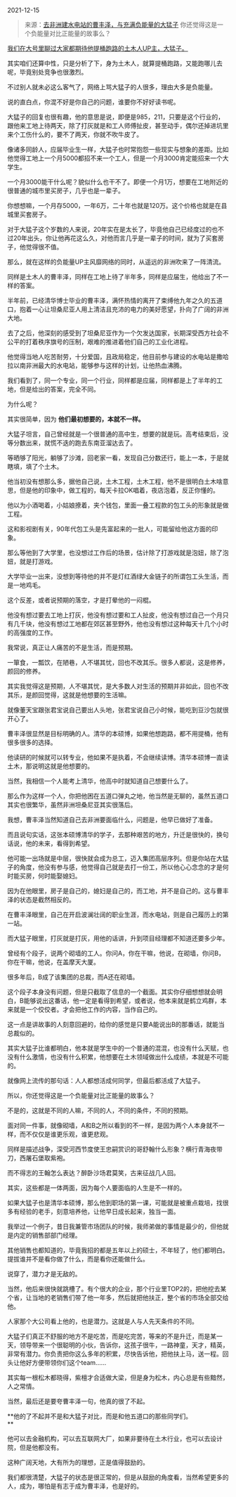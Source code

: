 2021-12-15

> 来源：[去非洲建水电站的曹丰泽，与充满负能量的大猛子](http://mp.weixin.qq.com/s?__biz=MzU0MjYwNDU2Mw==&mid=2247502782&idx=2&sn=3ad3b94a86a2362d0d0faa4b5b3f8fd5&chksm=fb1aa7c2cc6d2ed4c4b35d43563679cbfb720fc852d689b9bc7890db72d04ebaa69f20952562&scene=27#wechat_redirect)
> 你还觉得这是一个负能量对比正能量的故事么？

[我们在大号里聊过大家都期待他提桶跑路的土木人UP主，大猛子。  
](https://mp.weixin.qq.com/s?__biz=MzU0MjYwNDU2Mw==&mid=2247502662&idx=1&sn=16b1a898be7d004226decb330b6f6904&chksm=fb1aa73acc6d2e2c55a8b8ab2b787910387c2d096cf441b0e422f39b9dadec5ffe296e40ae9f&token=29908053&lang=zh_CN&scene=21#wechat_redirect)

  

其实咱们还算中性，只是分析了下，身为土木人，就算提桶跑路，又能跑哪儿去呢，毕竟别处竞争也很激烈。

  

不过别人就未必这么客气了，网络上骂大猛子的人很多，理由大多是负能量。  

  

说的直白点，你混不好是你自己的问题，谁要你不好好读书呢。  

  

大猛子的回复也很有趣，他的意思是说，即便是985，211，只要是这个行业的，跟他来工地上待两天，除了打灰就是和工人师傅扯皮，甚至动手，偶尔还掉进坑里来个工伤什么的，要不了两天，你就不吹牛皮了。

  

像诸多同龄人，应届毕业生一样，大猛子也时常抱怨一些现实与想象的差距。比如他觉得工地上一个月5000都招不来一个工人，但是一个月3000肯定能招来一个大学生。

  

一个月3000能干什么呢？貌似什么也干不了。即便一个月1万，想要在工地附近的很普通的城市里买房子，几乎也是一辈子。

  

你想想嘛，一个月存5000，一年6万，二十年也就是120万。这个价格也就是在县城里买套房子。

  

对于大猛子这个岁数的人来说，20年实在是太长了，毕竟他自己已经度过的也不过20年出头，你让他再花这么久，对他而言几乎是一辈子的时间，就为了买套房子，他觉得很不值。

  

那么，就在这样的负能量UP主风靡网络的同时，从遥远的非洲吹来了一阵清流。  

  

同样是土木人的曹丰泽，同样在工地上待了半年多，同样是应届生，他给出了不一样的答案。

  

半年前，已经清华博士毕业的曹丰泽，满怀热情的离开了束缚他九年之久的五道口，抱着一心让坦桑尼亚人用上清洁且充沛的电力的美好愿望，扑向了广阔的非洲大地。

  

去了之后，他深刻的感受到了坦桑尼亚作为一个欠发达国家，长期深受西方社会不公平的打着秩序旗号的压制，艰难的推进着他们自己的工业化进程。  

  

他觉得当地人吃苦耐劳，十分爱国，且政局稳定，他目前参与建设的水电站是撒哈拉以南非洲最大的水电站，能够参与这样的计划，让他热血沸腾。  

  

我们看到了，同一个专业，同一个行业，同样都是应届，同样都是上了半年的工地，但是给出的答案，完全不同。  

  

为什么呢？  

  

其实很简单，因为 **他们最初想要的，本就不一样。**

  

大猛子坦言，自己曾经就是一个很普通的高中生，想要的就是玩。高考结束后，没等分数出来，就慌不迭的跑去东南亚溜达去了。

  

等晒够了阳光，躺够了沙滩，回老家一看，发现自己分数还行，能上一本，于是就瞎填，填了个土木。

  

他当初没有想那么多，据他自己说，土木工程，土木工程，他不是很明白土木啥意思，但是他的印象中，做工程的，每天卡拉OK唱着，夜店泡着，反正你懂的。

  

他以为小酒喝着，小姑娘撩着，夹个钱包，里面一叠工程款的包工头的形象就是做工程。

  

这和影视剧有关，90年代包工头是先富起来的一批人，可能留给他这方面的印象。

  

那么等他到了大学里，也没想过工作后的场景，估计除了打游戏就是泡妞，除了泡妞，就是打游戏。  

  

大学毕业一出来，没想到等待他的并不是灯红酒绿大金链子的所谓包工头生活，而是一地鸡毛。  

  

这个反差，或者说预期的落空，才是打晕他的一闷棍。  

  

他没有想过要去工地上打灰，他没有想过要和工人扯皮，他没有想过自己一个月只有几千块，他没有想过工地都在郊区甚至野外，他也没有想过这种每天十几个小时的高强度的工作。  

  

我常说，真正让人痛苦的不是生活，而是预期。

  

一箪食，一瓢饮，在陋巷，人不堪其忧，回也不改其乐。很多人都说，这是修养，颜回的修养。

  

其实我觉得这是预期，人不堪其忧，是大多数人对生活的预期并非如此，回也不改其乐，是颜回觉得，这就是他想要的生活嘛。

  

就像董天宝跟张君宝说自己要出人头地，张君宝说自己小时候，能吃到豆沙包就很开心了。  

  

曹丰泽很显然是目标明确的人。清华的本硕博，如果他想跑路，都不用提桶，他有很多很多的选择。

  

他读研的时候就可以转专业，他如果不是执着，不会继续读博。清华本硕博一直读土木，那说明这就是他想要的。

  

当然，我相信一个人能考上清华，他高中时就知道自己想要什么了。

  

那么作为这样一个人，你把他困在五道口弹丸之地，他当然是无聊的，虽然五道口其实也很繁华，虽然非洲坦桑尼亚其实很落后。  

  

我想，曹丰泽当然知道自己去非洲要面临什么，问题是，他早已做好了准备。

  

而且说句实话，这张本硕博清华的学子，去那种艰苦的地方，升迁是很快的，换句话说，他的未来，看得到希望。

  

他可能一出场就是中层，很快就会成为总工，迈入集团高层序列。但是你站在大猛子的角度，他没有参与感，他觉得自己就是去打一份工，所以他心心念念的才是何时能买房，何时能娶媳妇。  

  

因为在他眼里，房子是自己的，媳妇是自己的，而工地，并不是自己的。这与曹丰泽的状态是截然相反的。

  

在曹丰泽眼里，自己在开启波澜壮阔的职业生涯，而水电站，则是自己履历上的第一站。

  

而大猛子眼里，打灰就是打灰，用他的话讲，升到项目经理都不知道还要多少年。  

  

曾经有个段子，说两个砌墙的工人。你问A，你在干嘛，他说，在砌墙，你问B，你在干嘛，他说，在盖摩天大厦。

  

很多年后，B成了该集团的总裁，而A还在砌墙。

  

这个段子本身没有问题，但是只截取了信息的一个截面。其实你仔细想想就会明白，B能够说出这番话，他一定是看得到希望，或者说，他本来就是鹤立鸡群，本来就是一个佼佼者。才会把他工作的内容，当作自己的。

  

这一点是讲故事的人刻意回避的，给你的感觉是只要A能说出B的那番话，就能当总裁似的。  

  

其实大猛子比谁都明白，他本就是学生中的一个普通的混混，也没有什么天赋，也没有什么激情，也没有什么积累，他想要在土木领域做出什么成绩，本就是不可能的。

  

就像网上流传的那句话：人人都想活成何同学，但最后都活成了大猛子。

  

所以，你还觉得这是一个负能量对比正能量的故事么？  

  

不是的，这就是不同的人嘛，不同的人，不同的条件，不同的预期。

  

面对同一件事，就像砌墙，A和B之所以看到的不一样，是因为两个人本身就不一样，而不仅仅是谁更乐观，谁更悲观。

  

同样是描述战争，深受河西节度使王忠嗣赏识的哥舒翰什么形象？横行青海夜带刀，西屠石堡取紫袍。

  

而不得志的王翰怎么表达？醉卧沙场君莫笑，古来征战几人回。

  

其实，这些都是一体两面，因为每个人要面临的人生是不一样的。

  

如果大猛子也是清华本硕博，那么他到职场的第一课，可能就是被重点栽培，找很多有经验的老手，刻意培养他，让他早日成长起来，独当一面。

  

我举过一个例子，昔日我兼管市场团队的时候，我师弟做的事情是最少的，但他就是内定的销售部部门经理。

  

其他销售也都知道的，毕竟我招的都是五年以上的硕士，不年轻了，他们都明白。提拔谁并不是看你做了什么，而是看你还能做什么。

  

说穿了，潜力才是无敌的。

  

当然，他后来很快就跳槽了。有个很大的企业，那个行业里TOP2的，把他挖去某个省，让当地的老销售们带了他一年多，然后就把他扶正，整个省的市场全部交给他。  

  

人家那个大公司看上他的，也是潜力。这就是人与人先天条件的不同。

  

大猛子们真正不舒服的地方不是吃苦，而是吃完苦，等来的不是升迁，而是某一天，领导带来一个很聪明的小伙，告诉你，这孩子很牛，一路神童，天才，精英，非常有潜力。你负责把你这么多年的积累，尽快告诉他，把他扶上马，送一程。回头让他好方便带领你们这个team......

  

其实每一根松木都晓得，紫檀才合适做大梁，但是身为松木，内心总是有些黯然，人之常情。  

  

当然，最后还是要夸曹丰泽一句，他真的很了不起。

  

 **他的了不起并不是和大猛子对比，而是和他五道口的那些同学们。  
**

  

他可以去金融机构，可以去互联网大厂，如果非要待在土木行业，也可以去设计院，但是他都没有。  

  

这种广阔天地，大有所为的理想，正是值得鼓励的。  

  

我们都很清楚，大猛子的状态是很正常的，但是从鼓励的角度看，当然希望更多的人，成为，哪怕是有志于成为曹丰泽，也是好的。

